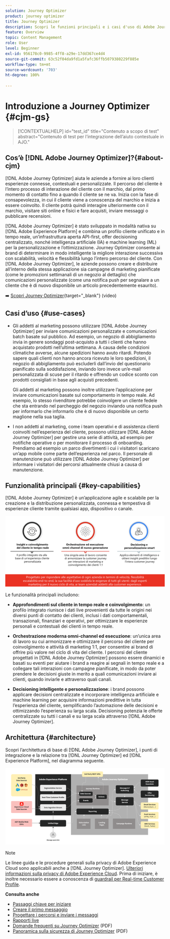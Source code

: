 ```yaml
---
solution: Journey Optimizer
product: journey optimizer
title: Journey Optimizer
description: Scopri le funzioni principali e i casi d'uso di Adobe Journey Optimizer
feature: Overview
topic: Content Management
role: User
level: Beginner
exl-id: 956178c0-9985-4ff8-a29e-17dd367ce4d4
source-git-commit: 63c52f04da9fd1a5fafc36ffb5079380229f885e
workflow-type: tm+mt
source-wordcount: '703'
ht-degree: 100%

---
```


# Introduzione a Journey Optimizer {#cjm-gs}

>[!CONTEXTUALHELP]
>id="test_id"
>title="Contenuto a scopo di test"
>abstract="Contenuto di test per l’integrazione dell’aiuto contestuale in AJO."

## Cos’è [!DNL Adobe Journey Optimizer]?{#about-cjm}

[!DNL Adobe Journey Optimizer] aiuta le aziende a fornire ai loro clienti esperienze connesse, contestuali e personalizzate. Il percorso del cliente è l’intero processo di interazione del cliente con il marchio, dal primo momento di contatto fino a quando il cliente se ne va. Inizia con la fase di consapevolezza, in cui il cliente viene a conoscenza del marchio e inizia a essere coinvolto. Il cliente potrà quindi interagire ulteriormente con il marchio, visitare siti online e fisici e fare acquisti, inviare messaggi o pubblicare recensioni.

[!DNL Adobe Journey Optimizer] è stato sviluppato in modalità nativa su [!DNL Adobe Experience Platform] e combina un profilo cliente unificato e in tempo reale, un’infrastruttura aperta API-first, offer decisioning centralizzato, nonché intelligenza artificiale (IA) e machine learning (ML) per la personalizzazione e l’ottimizzazione. Journey Optimizer consente ai brand di determinare in modo intelligente la migliore interazione successiva con scalabilità, velocità e flessibilità lungo l’intero percorso del cliente. Con [!DNL Adobe Journey Optimizer], le aziende possono creare e distribuire all’interno della stessa applicazione sia campagne di marketing pianificate (come le promozioni settimanali di un negozio al dettaglio) che comunicazioni personalizzate (come una notifica push per segnalare a un cliente che è di nuovo disponibile un articolo precedentemente esaurito).

➡️ [Scopri Journey Optimizer](https://experienceleague.adobe.com/docs/journey-optimizer-learn/tutorials/introduction-to-journey-optimizer/introduction.html?lang=it){target=&quot;_blank&quot;} (video)


## Casi d’uso {#use-cases}

* Gli addetti al marketing possono utilizzare [!DNL Adobe Journey Optimizer] per inviare comunicazioni personalizzate e comunicazioni batch basate sul pubblico. Ad esempio, un negozio di abbigliamento invia in genere sondaggi post-acquisto a tutti i clienti che hanno acquistato prodotti nell’ultima settimana. A causa delle condizioni climatiche avverse, alcune spedizioni hanno avuto ritardi. Potendo sapere quali clienti non hanno ancora ricevuto le loro spedizioni, il negozio di abbigliamento può escluderli dall’invio del questionario pianificato sulla soddisfazione, inviando loro invece un’e-mail personalizzata di scuse per il ritardo e offrendo un codice sconto con prodotti consigliati in base agli acquisti precedenti.

   Gli addetti al marketing possono inoltre utilizzare l’applicazione per inviare comunicazioni basate sul comportamento in tempo reale. Ad esempio, lo stesso rivenditore potrebbe coinvolgere un cliente fedele che sta entrando nel parcheggio del negozio inviando una notifica push per informarlo che informarlo che è di nuovo disponibile un certo maglione nella sua taglia.

* I non addetti al marketing, come i team operativi e di assistenza clienti coinvolti nell’esperienza del cliente, possono utilizzare [!DNL Adobe Journey Optimizer] per gestire una serie di attività, ad esempio per notifiche operative o per monitorare il processo di onboarding. Prendiamo ad esempio un parco divertimenti i cui i visitatori scaricano un’app mobile come parte dell’esperienza nel parco. Il personale di manutenzione può utilizzare [!DNL Adobe Journey Optimizer] per informare i visitatori dei percorsi attualmente chiusi a causa di manutenzione.

## Funzionalità principali {#key-capabilities}

[!DNL Adobe Journey Optimizer] è un’applicazione agile e scalabile per la creazione e la distribuzione personalizzata, connessa e tempestiva di esperienze cliente tramite qualsiasi app, dispositivo o canale.

![](assets/ajo-capabilities.png)

Le funzionalità principali includono:

* **Approfondimenti sul cliente in tempo reale e coinvolgimento**: un profilo integrato riunisce i dati live provenienti da tutte le origini nei diversi punti di contatto dei clienti, inclusi i dati comportamentali, transazionali, finanziari e operativi, per ottimizzare le esperienze personali e contestuali dei clienti in tempo reale.

* **Orchestrazione moderna omni-channel ed esecuzione**: un’unica area di lavoro su cui armonizzare e ottimizzare il percorso del cliente per coinvolgimento e attività di marketing 1:1, per consentire ai brand di offrire più valore nel ciclo di vita del cliente. I percorsi del cliente progettati in [!DNL Adobe Journey Optimizer] possono essere dinamici e basati su eventi per aiutare i brand a reagire ai segnali in tempo reale e a collegare tali interazioni con campagne pianificate, in modo da poter prendere le decisioni giuste in merito a quali comunicazioni inviare ai clienti, quando inviarle e attraverso quali canali.

* **Decisioning intelligente e personalizzazione**: i brand possono applicare decisioni centralizzate e incorporare intelligenza artificiale e machine learning per acquisire informazioni predittive in tutta l’esperienza del cliente, semplificando l’automazione delle decisioni e ottimizzando l’esperienza su larga scala. Decisioning potenzia le offerte centralizzate su tutti i canali e su larga scala attraverso [!DNL Adobe Journey Optimizer].

## Architettura {#architecture}

Scopri l’architettura di base di [!DNL Adobe Journey Optimizer], i punti di integrazione e la relazione tra [!DNL Journey Optimizer] ed [!DNL Experience Platform], nel diagramma seguente.

![](assets/ajo-architecture.png)


>[!NOTE]
>
> Le linee guida e le procedure generali sulla privacy di Adobe Experience Cloud sono applicabili anche a [!DNL Journey Optimizer]. [Ulteriori informazioni sulla privacy di Adobe Experience Cloud](https://www.adobe.com/it/privacy/experience-cloud.html).
> Prima di iniziare, è inoltre necessario essere a conoscenza di [guardrail per Real-time Customer Profile](https://experienceleague.adobe.com/docs/experience-platform/profile/guardrails.html?lang=it).


**Consulta anche**

* [Passaggi chiave per iniziare](quick-start.md)
* [Creare il primo messaggio](../messages/get-started-content.md)
* [Progettare i percorsi e inviare i messaggi](../building-journeys/journey-gs.md)
* [Rapporti live](../reports/live-report.md)
* [Domande frequenti su Journey Optimizer](assets/do-not-localize/AJO-FAQ.pdf) (PDF)
* [Panoramica sulla sicurezza di Journey Optimizer](https://www.adobe.com/content/dam/cc/en/security/pdfs/AJO_SecurityOverview.pdf) (PDF)
